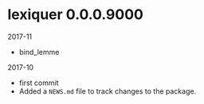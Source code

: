 # lexiquer 0.0.0.9000

2017-11

* bind_lemme

2017-10

* first commit
* Added a `NEWS.md` file to track changes to the package.



